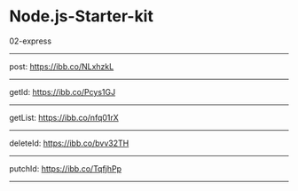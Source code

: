 # Node.js-Starter-kit

02-express
____________________________________
post: https://ibb.co/NLxhzkL
____________________________________
getId: https://ibb.co/Pcys1GJ
____________________________________
getList: https://ibb.co/nfq01rX
____________________________________
deleteId: https://ibb.co/bvv32TH
____________________________________
putchId: https://ibb.co/TqfjhPp
____________________________________